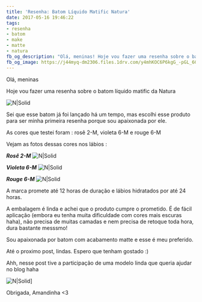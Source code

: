 ```yaml
---
title: 'Resenha: Batom Líquido Matific Natura'
date: 2017-05-16 19:46:22
tags:
- resenha
- batom
- make
- matte
- natura
fb_og_description: "Olá, meninas! Hoje vou fazer uma resenha sobre o batom líquido matific da Natura. "
fb_og_image: https://j44myq-dm2306.files.1drv.com/y4mhKOC6P6kgG_-pGL_6G8q5DuWNaTfqH4VSXLkfOUzYu7kbCsFDAh-soqn-hWcOxCYqhsbalQsjTTVoWIDTsHq0ShcAorQmovNvCWzn1IeTkK1zMbMw-t2D2-pjreb-u7T90yJWIhp8HBX3tVi_kQlL3grhLW8_bw7n7hRvVtn-3iQaQU_DCiEOniCFW1oPkp-ob0DtisKXuciTbqc9SRR9w?width=842&height=910&cropmode=none
---
```


Olá, meninas 

Hoje vou fazer uma resenha sobre o batom líquido matific da Natura 

![N|Solid](https://j44myq-dm2306.files.1drv.com/y4mhKOC6P6kgG_-pGL_6G8q5DuWNaTfqH4VSXLkfOUzYu7kbCsFDAh-soqn-hWcOxCYqhsbalQsjTTVoWIDTsHq0ShcAorQmovNvCWzn1IeTkK1zMbMw-t2D2-pjreb-u7T90yJWIhp8HBX3tVi_kQlL3grhLW8_bw7n7hRvVtn-3iQaQU_DCiEOniCFW1oPkp-ob0DtisKXuciTbqc9SRR9w?width=842&height=910&cropmode=none)
 

<!-- more -->


Sei que esse batom já foi lançado há um tempo, mas escolhi esse produto para ser minha primeira resenha porque sou apaixonada por ele. 

As cores que testei foram : rosê 2-M, violeta 6-M e rouge 6-M 

Vejam as fotos dessas cores nos lábios : 

***Rosê 2-M***
![N|Solid](https://j459xg-dm2306.files.1drv.com/y4mbyhuSqoxlMx-QP7hdQkglkmTpr4chlY6efUNcw1UHNZGqWxEADllJFTXY2aAsW0HNL2UvTiY2hiKxu1V-83Z12A8gFryUzOwlPF2fmfgu1ggzYFfftzNNa7kU8-0TTNXfBRCSJcQynE3QmTXVlxENoQGkTLKyJpw7QeuU3YYXR5TEegdFKrQxsLtw4joRRWGkFiP8-oVtmOIlYLmT-ViUg?width=433&height=265&cropmode=none)

***Violeta 6-M***
![N|Solid](https://j4669g-dm2306.files.1drv.com/y4mN0-UE8-Lyghk7vB0Yw4tbbFNPNWAsHaQEGFdH-Lyr6VF67PSwAUbzZbKqo8TJwaw8xvYd4TEHp1sRYvm-5h3VqwsO0NeKXwz_kGndRE4cjNtX4oJW5CSVv46kA1Li5il5EMO0CDiepA0vOkMTNOQp1gKLB00AAMVihrUKmCn7oLXZ2dbs5U0RDEtGRwZvu1ST-NrneeA8EHfd--fu9mpog?width=488&height=288&cropmode=none)

***Rouge 6-M***
![N|Solid](https://j44fgg-dm2306.files.1drv.com/y4mUd8xhZTFvo9Fj50sX3Yu1y2ubqknv_IXxoJ5HtsQzbIzJGBiAhEQsTS4-0201_pK_Z5QC5Skd2IZB8dny6WPlm1rJM7cf0JIuTkHQju8aPdrMyz6c9aMYzirral1xzNOQZNEI6TJpDZV1eDfs2e2Eh_7tjdCSoxYNnu8VIrngj2nbJsd5F6lO0503F8nq8mFTi7sO_epJWkXYr2J-bsGxA?width=536&height=265&cropmode=none)

A marca promete até 12 horas de duração e lábios hidratados por até 24 horas.

A embalagem é linda e achei que o produto cumpre o prometido. É de fácil aplicação (embora eu tenha muita dificuldade com cores mais escuras haha), não precisa de muitas camadas e nem precisa de retoque toda hora, dura bastante messsmo!

Sou apaixonada por batom com acabamento matte e esse é meu preferido.

Até o proximo post, lindas. Espero que tenham gostado :) 

Ahh, nesse post tive a participação de uma modelo linda que queria ajudar no blog haha  

![N|Solid](https://j46edq-dm2306.files.1drv.com/y4mYIeA3lCNpeeazCgJT4ZB28weJP6QtiK6jk95HLN9pExk1Xaxvq1q57ng6yL7m4YfgQOzIAM0CVdgWIXXYQzHb6sP1G7Wis1VUHUovPN1uAVCBf_Hm1URXLYCwJ-UGgjD8GaLP1-XKDFfi32OePGjIsOIcN5uHOr7UC2jrB5xA6v0UNUHo9kdFZGBQNmLkRvpw4TNC-mgpouLezwZGt2Xag?width=716&height=1041&cropmode=none)]
 
Obrigada, Amandinha <3
